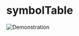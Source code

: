 # symbolTable

![Demonstration ](![ezgif-7-4f3ac5a529](https://github.com/samiulislamsharan/symbolTable/assets/57093421/5426e789-5805-4efe-b199-ed328682015c))
